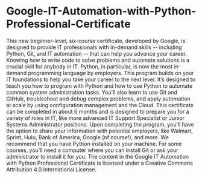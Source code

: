 # Google-IT-Automation-with-Python-Professional-Certificate
This new beginner-level, six-course certificate, developed by Google, is designed to provide IT professionals with in-demand skills -- including Python, Git, and IT automation -- that can help you advance your career.  Knowing how to write code to solve problems and automate solutions is a crucial skill for anybody in IT. Python, in particular, is now the most in-demand programming language by employers.  This program builds on your IT foundations to help you take your career to the next level. It’s designed to teach you how to program with Python and how to use Python to automate common system administration tasks. You'll also learn to use Git and GitHub, troubleshoot and debug complex problems, and apply automation at scale by using configuration management and the Cloud.  This certificate can be completed in about 6 months and is designed to prepare you for a variety of roles in IT, like more advanced IT Support Specialist or Junior Systems Administrator positions. Upon completing the program, you’ll have the option to share your information with potential employers, like Walmart, Sprint, Hulu, Bank of America, Google (of course!), and more.  We recommend that you have Python installed on your machine. For some courses, you’ll need a computer where you can install Git or ask your administrator to install it for you.  The content in the Google IT Automation with Python Professional Certificate is licensed under a Creative Commons Attribution 4.0 International License.
